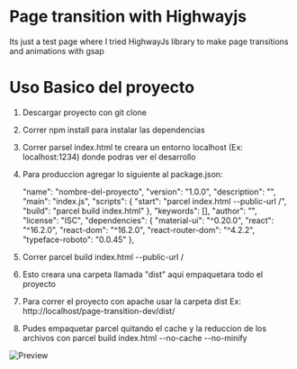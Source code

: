 # Page transition with Highwayjs
Its just a test page where I tried HighwayJs library to make page transitions and animations with gsap 

# Uso Basico del proyecto

1. Descargar proyecto con git clone
2. Correr npm install para instalar las dependencias
3. Correr parsel index.html
	te creara un entorno localhost (Ex: localhost:1234) donde podras ver el desarrollo
4. Para produccion agregar lo siguiente al package.json:

	"name": "nombre-del-proyecto",
	"version": "1.0.0",
	"description": "",
	"main": "index.js",
	"scripts": {
	  "start": "parcel index.html --public-url /",
	  "build": "parcel build index.html"
	},
  "keywords": [],
  "author": "",
  "license": "ISC",
  "dependencies": {
    "material-ui": "^0.20.0",
    "react": "^16.2.0",
    "react-dom": "^16.2.0",
    "react-router-dom": "^4.2.2",
    "typeface-roboto": "0.0.45"
  },

 5. Correr parcel build index.html --public-url /
 6. Esto creara una carpeta llamada "dist" aqui empaquetara todo el proyecto
 7. Para correr el proyecto con apache usar la carpeta dist Ex: http://localhost/page-transition-dev/dist/

 8. Pudes empaquetar parcel quitando el cache y la reduccion de los archivos con parcel build index.html --no-cache --no-minify

![Preview](https://github.com/robertosampayo/page-transition-dev/blob/master/images/preview.PNG)
